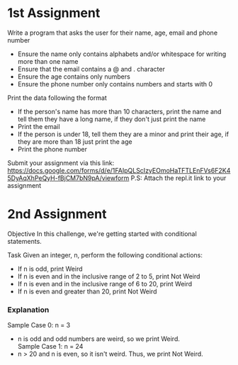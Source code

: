 # 1st Assignment

Write a program that asks the user for their name, age, email and phone number

* Ensure the name only contains alphabets and/or whitespace for writing more than one name
* Ensure that the email contains a @ and . character
* Ensure the age contains only numbers
* Ensure the phone number only contains numbers and starts with 0

Print the data following the format
* If the person's name has more than 10 characters, print the name and tell them they have a long name, if they don't just print the name
* Print the email
* If the person is under 18, tell them they are a minor and print their age, if they are more than 18 just print the age
* Print the phone number

Submit your assignment via this link: 
https://docs.google.com/forms/d/e/1FAIpQLScIzyEOmoHaTFTLEnFVs6F2K45DyAqXhPeQyH-fBjCM7bN9pA/viewform
P.S: Attach the repl.it link to your assignment</br>

# 2nd Assignment

Objective
In this challenge, we're getting started with conditional statements.

Task
Given an integer, n, perform the following conditional actions:

* If n is odd, print Weird</br>
* If n is even and in the inclusive range of 2 to 5, print Not Weird</br>
* If n is even and in the inclusive range of 6 to 20, print Weird</br>
* If n is even and greater than 20, print Not Weird</br>

### Explanation

Sample Case 0: n = 3</br>
 * n is odd and odd numbers are weird, so we print Weird.</br>
Sample Case 1: n = 24</br>
 * n  > 20 and n is even, so it isn't weird. Thus, we print Not Weird.</br>
